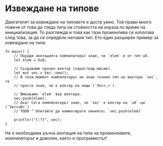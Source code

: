 # Извеждане на типове

Двигателят за извеждане на типовете е доста умно.
Той прави много повече от това да гледа типа на стойността на израза по време на инициализация.
То разглежда и това как тази променлива се използва след това, за да се определи неговия тип.
Ето един разширен пример за извеждане на типа:

```rust,editable
fn main() {
    // Поради анотацията компилаторът знае, че `elem` е от тип u8.
    let elem = 5u8;

    // Създаваме празен вектор (нарастващ масив).
    let mut vec = Vec::new();
    // В този момент компилаторът не знае точния тип на вектора `vec`, то
    // просто знае, че е вектор на нещо (`Vec<_>`).

    // Вмъкваме `elem` във вектора.
    vec.push(elem);
    // Аха! Сега компилаторът знае, че `vec` е вектор на `u8`-ци (`Vec<u8>`)
    // TODO ^ Опитайте да коментирате линията: `vec.push(elem)`

    println!("{:?}", vec);
}
```

Не е необходима ръчна анотация на типа на променливите,
компилаторът е доволен, както и програмистът!
